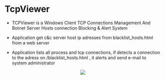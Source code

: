 
# TcpViewer

- TCPViewer is a Windows Client TCP Connections Management And Botnet Server Hosts connection Blocking & Alert System

- Application get c&c server host ip adresses from blacklist_hosts.html from a web server
- Application lists all process and tcp connections, if detects a connection to the adress on /blacklist_hosts.html , it alerts and send e-mail to system administrator

<p align="center">
 <img src="Adsız.png"/>
 
</p>
